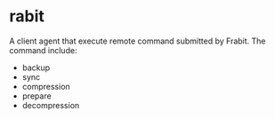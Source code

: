 # rabit
A client agent that execute remote command submitted by Frabit.
The command include:
- backup
- sync
- compression
- prepare
- decompression